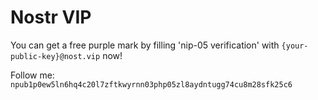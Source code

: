 # Nostr VIP

You can get a free purple mark by filling 'nip-05 verification' with `{your-public-key}@nost.vip` now!

Follow me: `npub1p0ew5ln6hq4c20l7zftkwyrnn03php05zl8aydntugg74cu8m28sfk25c6`
